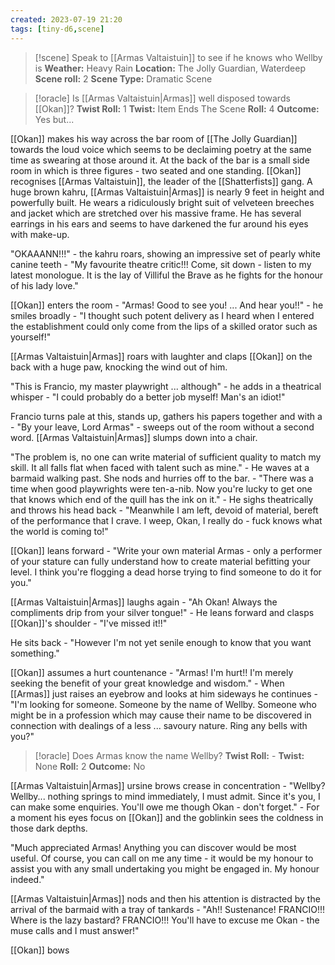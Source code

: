 ```yaml
---
created: 2023-07-19 21:20
tags: [tiny-d6,scene]
---
```

> [!scene] Speak to [[Armas Valtaistuin]] to see if he knows who Wellby is
> **Weather:** Heavy Rain
> **Location:** The Jolly Guardian, Waterdeep
> **Scene roll:** 2
> **Scene Type:** Dramatic Scene

> [!oracle] Is [[Armas Valtaistuin|Armas]] well disposed towards [[Okan]]?
> **Twist Roll:** 1
> **Twist:** Item Ends The Scene
> **Roll:** 4
> **Outcome:** Yes but...

[[Okan]] makes his way across the bar room of [[The Jolly Guardian]] towards the loud voice which seems to be declaiming poetry at the same time as swearing at those around it. At the back of the bar is a small side room in which is three figures - two seated and one standing. [[Okan]] recognises [[Armas Valtaistuin]], the leader of the [[Shatterfists]] gang. A huge brown kahru, [[Armas Valtaistuin|Armas]] is nearly 9 feet in height and powerfully built. He wears a ridiculously bright suit of velveteen breeches and jacket which are stretched over his massive frame. He has several earrings in his ears and seems to have darkened the fur around his eyes with make-up.

"OKAAANN!!!" - the kahru roars, showing an impressive set of pearly white canine teeth - "My favourite theatre critic!!! Come, sit down - listen to my latest monologue. It is the lay of Villiful the Brave as he fights for the honour of his lady love."

[[Okan]] enters the room - "Armas! Good to see you! ... And hear you!!" - he smiles broadly - "I thought such potent delivery as I heard when I entered the establishment could only come from the lips of a skilled orator such as yourself!"

[[Armas Valtaistuin|Armas]] roars with laughter and claps [[Okan]] on the back with a huge paw, knocking the wind out of him.

"This is Francio, my master playwright ... although" - he adds in a theatrical whisper - "I could probably do a better job myself! Man's an idiot!"

Francio turns pale at this, stands up, gathers his papers together and with a - "By your leave, Lord Armas" - sweeps out of the room without a second word. [[Armas Valtaistuin|Armas]] slumps down into a chair. 

"The problem is, no one can write material of sufficient quality to match my skill. It all falls flat when faced with talent such as mine." - He waves at a barmaid walking past. She nods and hurries off to the bar. - "There was a time when good playwrights were ten-a-nib. Now you're lucky to get one that knows which end of the quill has the ink on it." - He sighs theatrically and throws his head back - "Meanwhile I am left, devoid of material, bereft of the performance that I crave. I weep, Okan, I really do - fuck knows what the world is coming to!"

[[Okan]] leans forward - "Write your own material Armas - only a performer of your stature can fully understand how to create material befitting your level. I think you're flogging a dead horse trying to find someone to do it for you."

[[Armas Valtaistuin|Armas]] laughs again - "Ah Okan! Always the compliments drip from your silver tongue!" - He leans forward and clasps [[Okan]]'s shoulder - "I've missed it!!"

He sits back - "However I'm not yet senile enough to know that you want something."

[[Okan]] assumes a hurt countenance - "Armas! I'm hurt!! I'm merely seeking the benefit of your great knowledge and wisdom." - When [[Armas]] just raises an eyebrow and looks at him sideways he continues - "I'm looking for someone. Someone by the name of Wellby. Someone who might be in a profession which may cause their name to be discovered in connection with dealings of a less ... savoury nature. Ring any bells with you?"

> [!oracle] Does Armas know the name Wellby?
> **Twist Roll:** -
> **Twist:** None
> **Roll:** 2
> **Outcome:** No

[[Armas Valtaistuin|Armas]] ursine brows crease in concentration - "Wellby? Wellby... nothing springs to mind immediately, I must admit. Since it's you, I can make some enquiries. You'll owe me though Okan - don't forget." - For a moment his eyes focus on [[Okan]] and the goblinkin sees the coldness in those dark depths.

"Much appreciated Armas! Anything you can discover would be most useful. Of course, you can call on me any time - it would be my honour to assist you with any small undertaking you might be engaged in. My honour indeed."

[[Armas Valtaistuin|Armas]] nods and then his attention is distracted by the arrival of the barmaid with a tray of tankards - "Ah!! Sustenance! FRANCIO!!! Where is the lazy bastard? FRANCIO!!! You'll have to excuse me Okan - the muse calls and I must answer!"

[[Okan]] bows 